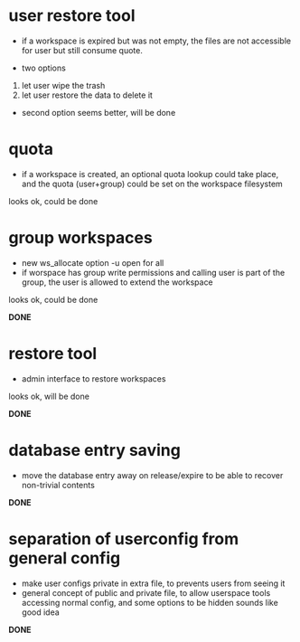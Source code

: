 # user restore tool #

  * if a workspace is expired but was not empty, the files are not accessible for user but still consume quote.

  * two options

  1. let user wipe the trash
  1. let user restore the data to delete it

  * second option seems better, will be done

# quota #

  * if a workspace is created, an optional quota lookup could take place, and the quota (user+group) could be set on the workspace filesystem

looks ok, could be done

# group workspaces #

  * new ws\_allocate option -u open for all
  * if worspace has group write permissions and calling user is part of the group, the user is allowed to extend the workspace

looks ok, could be done

**DONE**

# restore tool #

  * admin interface to restore workspaces

looks ok, will be done

**DONE**

# database entry saving #

  * move the database entry away on release/expire to be able to recover non-trivial contents

**DONE**

# separation of userconfig from general config #

  * make user configs private in extra file, to prevents users from seeing it
  * general concept of public and private file, to allow userspace tools accessing normal config, and some options to be hidden sounds like good idea

**DONE**